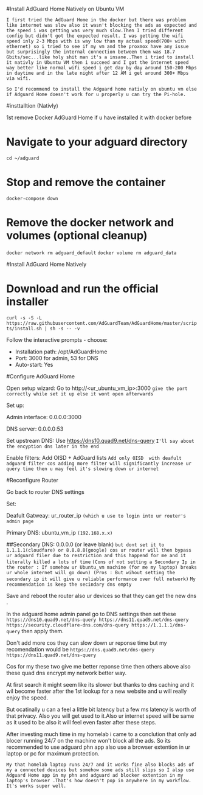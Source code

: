 #Install AdGuard Home Natively on Ubuntu VM

`I first tried the AdGuard Home in the docker but there was problem like internet was slow also it wasn't blocking the ads as expected and the speed i was getting was very much slow.Then I tried different config but didn't got the expected result. I was getting the wifi speed inly 2-3 Mbps with is way low than my actual speed(700+ with ethernet) so i tried to see if my vm and the proxmox have any issue but surprisingly the internal connection between them was 18.7 Gbits/sec...like holy shit man it's a insane..Then i tried to install it nativly in Ubuntu VM then i succeed and I got the internet speed way better like normal wifi speed i get day by day around 150-200 Mbps in daytime and in the late night after 12 AM i get around 300+ Mbps via wifi.`

`So I'd recommend to install the Adguard home nativly on ubuntu vm else if Adguard Home doesn't work for u properly u can try the Pi-hole.`

#insttalltion (Nativly)

1st remove Docker AdGuard Home if u have installed it with docker before

# Navigate to your adguard directory
`cd ~/adguard`

# Stop and remove the container
`docker-compose down`

# Remove the docker network and volumes (optional cleanup)
`docker network rm adguard_default`
`docker volume rm adguard_data`

#Install AdGuard Home Natively

# Download and run the official installer
`curl -s -S -L https://raw.githubusercontent.com/AdGuardTeam/AdGuardHome/master/scripts/install.sh | sh -s -- -v`

 Follow the interactive prompts - choose:
 - Installation path: /opt/AdGuardHome
 - Port: 3000 for admin, 53 for DNS
 - Auto-start: Yes

 #Configure AdGuard Home

 Open setup wizard: Go to http://<ur_ubuntu_vm_ip>:3000 `give the port correctly while set it up else it wont open afterwards`

Set up:

Admin interface: 0.0.0.0:3000

DNS server: 0.0.0.0:53

Set upstream DNS: Use https://dns10.quad9.net/dns-query `I'll say about the encyption dns later in the end`

Enable filters: Add OISD + AdGuard lists `Add only OISD  with deafult adguard filter cos adding more filter will significantly increase ur query time then u may feel it's slowing down ur internet`

#Reconfigure Router

Go back to router DNS settings

Set:

Deafult Gatweay: ur_router_ip `(which u use to login into ur router's admin page`

Primary DNS: ubuntu_vm_ip `(192.168.x.x)`

##Secondary DNS: 0.0.0.0 (or leave blank) `but dont set it to 1.1.1.1(cloudfare) or 8.8.8.8(google) cos ur router will then bypass ur adguard filer due to restriction and this happend for me and it literally killed a lots of time`
`(Cons of not setting a Secondary Ip in the router : If somehow ur Ubuntu_vm machine (for me my laptop) breaks ur whole internet will go down) (Pros : But wihout setting the secondary ip it will give u reliable performance over full network)`
`My  recommendation is keep the secindary dns empty`


Save and reboot the router also ur devices so that they can get the new dns .

In the adguard home admin panel go to DNS settings then set these
`https://dns10.quad9.net/dns-query
https://dns11.quad9.net/dns-query
https://security.cloudflare-dns.com/dns-query
https://1.1.1.1/dns-query`
then apply them.

Don't add more cos they can slow down ur reponse time but my recomendation would be 
`https://dns.quad9.net/dns-query
https://dns11.quad9.net/dns-query`

Cos for my these two give me better reponse time then others above also these quad dns encrypt my network better way.

At first search it might seem like its slower but thanks to dns caching and it wil become faster after the 1st lookup for a new website and u will really enjoy the speed.

But ocatinally u can a feel a little bit latency but a few ms latency is worth of that privacy. Also you will get used to it.Also ur internet speed will be same as it used to be also it will feel even faster after these steps.

After investing much  time in my homelab i came to a conclution that only ad blocer running 24/7 on the machine won't block all the ads. So its recommended to use adguard phn app also use a browser extention in ur laptop or pc for maximum protection.

`My that homelab laptop runs 24/7 and it works fine also blocks ads of my a connected devices but somehow some ads still slips so I alsp use Adguard Home app in my phn and adguard ad blocker extention in my laptop's browser .That's how doesn't pop in anywhere in my workflow. It's works super well.`



